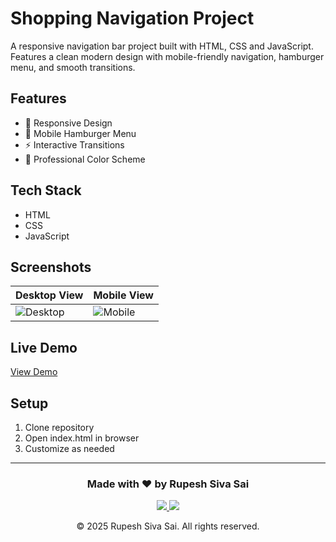 # Shopping Navigation Project

A responsive navigation bar project built with HTML, CSS and JavaScript. Features a clean modern design with mobile-friendly navigation, hamburger menu, and smooth transitions.

## Features
- 📱 Responsive Design
- 🍔 Mobile Hamburger Menu  
- ⚡ Interactive Transitions
- 🎨 Professional Color Scheme

## Tech Stack
- HTML
- CSS
- JavaScript

## Screenshots
| Desktop View | Mobile View |
|-------------|-------------|
| ![Desktop](desktop.png) | ![Mobile](mobile.png) |

## Live Demo
[View Demo]('https://rupeshsivasai.github.io/shopping-nav-html-css-js-project/') <!-- Add your demo link -->

## Setup
1. Clone repository
2. Open index.html in browser
3. Customize as needed

---

<h3 align="center">Made with ❤️ by Rupesh Siva Sai</h3>

<p align="center">
  <a href="https://github.com/rupeshsivasai">
    <img src="https://img.shields.io/badge/GitHub-100000?style=for-the-badge&logo=github&logoColor=white" />
  </a>
  <a href="https://linkedin.com/in/rupeshsivasai">
    <img src="https://img.shields.io/badge/LinkedIn-0077B5?style=for-the-badge&logo=linkedin&logoColor=white" />
  </a>
</p>

<p align="center">© 2025 Rupesh Siva Sai. All rights reserved.</p>